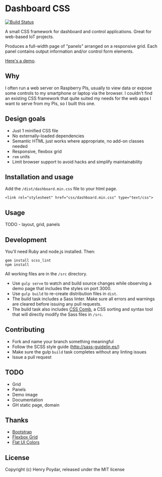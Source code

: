 # Dashboard CSS

[![Build Status](https://travis-ci.org/hpoydar/dashboard-css.svg?branch=master)](https://travis-ci.org/hpoydar/dashboard-css?branch=master)

A small CSS framework for dashboard and control applications. Great for web-based IoT projects.

Produces a full-width page of "panels" arranged on a responsive grid. Each panel contains output information and/or control form elements.

[Here's a demo](http://dashboardcss.com/demo).

## Why

I often run a web server on Raspberry PIs, usually to view data or expose some controls to my smartphone or laptop via the browser. I couldn't find an existing CSS framework that quite suited my needs for the web apps I want to serve from my PIs, so I built this one.

## Design goals

- Just 1 minified CSS file
- No externally-loaded dependencies
- Semantic HTML just works where appropriate, no add-on classes needed
- Responsive, flexbox grid
- `rem` units
- Limit browser support to avoid hacks and simplify maintainability


## Installation and usage

Add the `/dist/dashboard.min.css` file to your html page.

    <link rel="stylesheet" href="css/dashboard.min.css" type="text/css">

## Usage

TODO - layout, grid, panels

## Development

You'll need Ruby and node.js installed. Then:

    gem install scss_lint
    npm install

All working files are in the `/src` directory.

- Use `gulp serve` to watch and build source changes while observing a demo page that includes the styles on port 3000.
- Use `gulp build` to re-create distribution files in `dist`.
- The build task includes a Sass linter. Make sure all errors and warnings are cleared before issuing any pull requests.
- The build task also includes [CSS Comb](http://csscomb.com), a CSS sorting and syntax tool that will directly modify the Sass files in `/src`.

## Contributing

- Fork and name your branch something meaningful
- Follow the SCSS style guide (http://sass-guidelin.es/)
- Make sure the gulp `build` task completes without any linting issues
- Issue a pull request

## TODO

- Grid
- Panels
- Demo image
- Documentation
- GH static page, domain

## Thanks

- [Bootstrap](http://getbootstrap.com/)
- [Flexbox Grid](http://flexboxgrid.com/)
- [Flat UI Colors](http://flatuicolors.com/)

## License

Copyright (c) Henry Poydar, released under the MIT license